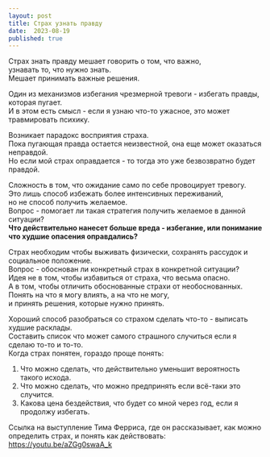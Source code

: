 ```yaml
---
layout: post
title: Страх узнать правду
date:  2023-08-19
published: true
---
```

Страх знать правду мешает говорить о том, что важно,\
узнавать то, что нужно знать.\
Мешает принимать важные решения.

Один из механизмов избегания чрезмерной тревоги - избегать правды, которая пугает.\
И в этом есть смысл - если я узнаю что-то ужасное, это может травмировать психику.

Возникает парадокс восприятия страха.\
Пока пугающая правда остается неизвестной, она еще может оказаться неправдой.\
Но если мой страх оправдается - то тогда это уже безвозвратно будет правдой.

Сложность в том, что ожидание само по себе провоцирует тревогу.\
Это лишь способ избежать более интенсивных переживаний,\
но не способ получить желаемое.\
Вопрос - помогает ли такая стратегия получить желаемое в данной ситуации?\
**Что действительно нанесет больше вреда - избегание, или понимание что худшие опасения оправдались?**

Страх необходим чтобы выживать физически, сохранять рассудок и социальное положение.\
Вопрос - обоснован ли конкретный страх в конкретной ситуации?\
Идея не в том, чтобы избавиться от страха, что весьма опасно.\
А в том, чтобы отличить обоснованные страхи от необоснованных.\
Понять на что я могу влиять, а на что не могу,\
и принять решения, которые нужно принять.

Хороший способ разобраться со страхом сделать что-то - выписать худшие расклады.\
Составить список что может самого страшного случиться если я сделаю то-то и то-то.\
Когда страх понятен, гораздо проще понять:
 1. Что можно сделать, что действительно уменьшит вероятность такого исхода.
 2. Что можно сделать, что можно предпринять если всё-таки это случится.
 3. Какова цена бездействия, что будет со мной через год, если я продолжу избегать.

Ссылка на выступление Тима Ферриса, где он рассказывает, как можно определить страх, и понять как действовать:\
<https://youtu.be/aZGg0swaA_k>
